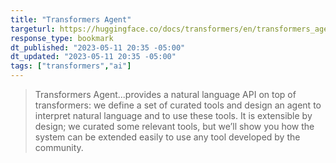 ```yaml
---
title: "Transformers Agent"
targeturl: https://huggingface.co/docs/transformers/en/transformers_agents 
response_type: bookmark
dt_published: "2023-05-11 20:35 -05:00"
dt_updated: "2023-05-11 20:35 -05:00"
tags: ["transformers","ai"]
---
```


> Transformers Agent...provides a natural language API on top of transformers: we define a set of curated tools and design an agent to interpret natural language and to use these tools. It is extensible by design; we curated some relevant tools, but we’ll show you how the system can be extended easily to use any tool developed by the community.
